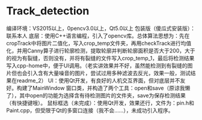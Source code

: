 # Track_detection
编译环境：VS2015以上，0pencv3.0以上，Qt5.0以上 
包装版（傻瓜式安装版）：联系本人 
底层：使用C++语言编程，引入了opencv库。总体算法思想为：先在cropTrack中将图片二值化，写入crop_temp文件夹，再用checkTrack进行均值化，并用Canny算子进行轮廓检测，提取轮廓并判断轮廓面积是否大于200，大于的视为有裂缝，否则没有，并将有裂缝的文件写入crop_temp_1，最后将检测结果写入cpp-home中，便于UI调用。（老实讲效果并不好，虽然能检测到有裂缝的图片但也会引入含有大量噪音的图片，尝试过用多种滤波去反光，效果一般，测试结果在readme_2） UI：使用Qt开发，有良好的人机交互界面，但对底层并不友好。构建了MainWindow 窗口类，并构造了两个工具：open和save（原谅我懒了），其中open的功能为选择含有待检测图片的文件夹，save为保存检测结果（有快捷键哦）。 鼠标框选（未完成）：使用Qt开发，效果还行，文件为：pin.h和Paint.cpp，但受限于Qt的多窗口连接（我不会……），未成功引入程序。
